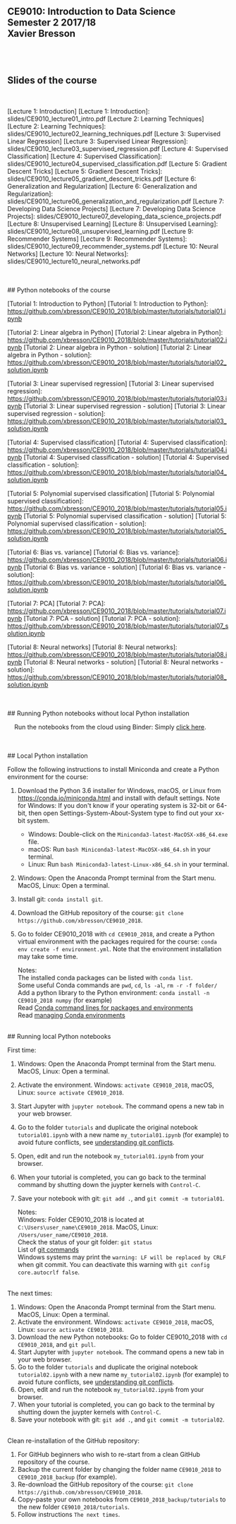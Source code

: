 ## CE9010: Introduction to Data Science <br> Semester 2 2017/18 <br> Xavier Bresson
    
<br>    
<br>


## Slides of the course
<br>

[Lecture 1: Introduction]
[Lecture 1: Introduction]: slides/CE9010_lecture01_intro.pdf
[Lecture 2: Learning Techniques]
[Lecture 2: Learning Techniques]: slides/CE9010_lecture02_learning_techniques.pdf
[Lecture 3: Supervised Linear Regression]
[Lecture 3: Supervised Linear Regression]: slides/CE9010_lecture03_supervised_regression.pdf
[Lecture 4: Supervised Classification]
[Lecture 4: Supervised Classification]: slides/CE9010_lecture04_supervised_classification.pdf
[Lecture 5: Gradient Descent Tricks]
[Lecture 5: Gradient Descent Tricks]: slides/CE9010_lecture05_gradient_descent_tricks.pdf
[Lecture 6: Generalization and Regularization]
[Lecture 6: Generalization and Regularization]: slides/CE9010_lecture06_generalization_and_regularization.pdf
[Lecture 7: Developing Data Science Projects]
[Lecture 7: Developing Data Science Projects]: slides/CE9010_lecture07_developing_data_science_projects.pdf
[Lecture 8: Unsupervised Learning]
[Lecture 8: Unsupervised Learning]: slides/CE9010_lecture08_unsupervised_learning.pdf
[Lecture 9: Recommender Systems]
[Lecture 9: Recommender Systems]: slides/CE9010_lecture09_recommender_systems.pdf
[Lecture 10: Neural Networks]
[Lecture 10: Neural Networks]: slides/CE9010_lecture10_neural_networks.pdf



<br>
<br>
## Python notebooks of the course
<br>

[Tutorial 1: Introduction to Python]
[Tutorial 1: Introduction to Python]: https://github.com/xbresson/CE9010_2018/blob/master/tutorials/tutorial01.ipynb

[Tutorial 2: Linear algebra in Python]
[Tutorial 2: Linear algebra in Python]: https://github.com/xbresson/CE9010_2018/blob/master/tutorials/tutorial02.ipynb
[Tutorial 2: Linear algebra in Python - solution]
[Tutorial 2: Linear algebra in Python - solution]: https://github.com/xbresson/CE9010_2018/blob/master/tutorials/tutorial02_solution.ipynb

[Tutorial 3: Linear supervised regression]
[Tutorial 3: Linear supervised regression]: https://github.com/xbresson/CE9010_2018/blob/master/tutorials/tutorial03.ipynb
[Tutorial 3: Linear supervised regression - solution]
[Tutorial 3: Linear supervised regression - solution]: https://github.com/xbresson/CE9010_2018/blob/master/tutorials/tutorial03_solution.ipynb

[Tutorial 4: Supervised classification]
[Tutorial 4: Supervised classification]: https://github.com/xbresson/CE9010_2018/blob/master/tutorials/tutorial04.ipynb
[Tutorial 4: Supervised classification - solution]
[Tutorial 4: Supervised classification - solution]: https://github.com/xbresson/CE9010_2018/blob/master/tutorials/tutorial04_solution.ipynb

[Tutorial 5: Polynomial supervised classification]
[Tutorial 5: Polynomial supervised classification]: https://github.com/xbresson/CE9010_2018/blob/master/tutorials/tutorial05.ipynb
[Tutorial 5: Polynomial supervised classification - solution]
[Tutorial 5: Polynomial supervised classification - solution]: https://github.com/xbresson/CE9010_2018/blob/master/tutorials/tutorial05_solution.ipynb

[Tutorial 6: Bias vs. variance]
[Tutorial 6: Bias vs. variance]: https://github.com/xbresson/CE9010_2018/blob/master/tutorials/tutorial06.ipynb
[Tutorial 6: Bias vs. variance - solution]
[Tutorial 6: Bias vs. variance - solution]: https://github.com/xbresson/CE9010_2018/blob/master/tutorials/tutorial06_solution.ipynb

[Tutorial 7: PCA]
[Tutorial 7: PCA]: https://github.com/xbresson/CE9010_2018/blob/master/tutorials/tutorial07.ipynb
[Tutorial 7: PCA - solution]
[Tutorial 7: PCA - solution]: https://github.com/xbresson/CE9010_2018/blob/master/tutorials/tutorial07_solution.ipynb

[Tutorial 8: Neural networks]
[Tutorial 8: Neural networks]: https://github.com/xbresson/CE9010_2018/blob/master/tutorials/tutorial08.ipynb
[Tutorial 8: Neural networks - solution]
[Tutorial 8: Neural networks - solution]: https://github.com/xbresson/CE9010_2018/blob/master/tutorials/tutorial08_solution.ipynb






<br>
<br>
## Running Python notebooks without local Python installation
<br>

&nbsp;&nbsp;&nbsp; Run the notebooks from the cloud using Binder: Simply [click here].

[Click here]: https://mybinder.org/v2/gh/xbresson/CE9010_2018/master





<br>
<br>
## Local Python installation
<br>

Follow the following instructions to install Miniconda and create a Python environment for the course:

1. Download the Python 3.6 installer for Windows, macOS, or Linux from <https://conda.io/miniconda.html> and install with default settings. Note for Windows: If you don't know if your operating system is 32-bit or 64-bit, then open Settings-System-About-System type to find out your xx-bit system.
   * Windows: Double-click on the `Miniconda3-latest-MacOSX-x86_64.exe` file. 
   * macOS: Run `bash Miniconda3-latest-MacOSX-x86_64.sh` in your terminal.
   * Linux: Run `bash Miniconda3-latest-Linux-x86_64.sh` in your terminal.
1. Windows: Open the Anaconda Prompt terminal from the Start menu. MacOS, Linux: Open a terminal.
1. Install git: `conda install git`.
1. Download the GitHub repository of the course: `git clone https://github.com/xbresson/CE9010_2018`.
1. Go to folder CE9010_2018 with `cd CE9010_2018`, and create a Python virtual environment with the packages required for the course: `conda env create -f environment.yml`. Note that the environment installation may take some time. 
   
   Notes: <br>
      The installed conda packages can be listed with `conda list`.<br>
      Some useful Conda commands are `pwd`, `cd`, `ls -al`, `rm -r -f folder/`<br>
      Add a python library to the Python environment: `conda install -n CE9010_2018 numpy` (for example)<br>
      Read [Conda command lines for packages and environments]<br>
      Read [managing Conda environments]

[managing Conda environments]: conda/conda_environments.pdf

[Conda command lines for packages and environments]: conda/conda_cheatsheet.pdf





<br> 
## Running local Python notebooks 
<br>

First time:

1. Windows: Open the Anaconda Prompt terminal from the Start menu. MacOS, Linux: Open a terminal.
1. Activate the environment. Windows: `activate CE9010_2018`, macOS, Linux: `source activate CE9010_2018`.
1. Start Jupyter with `jupyter notebook`. The command opens a new tab in your web browser.
1. Go to the folder `tutorials` and duplicate the original notebook `tutorial01.ipynb` with a new name `my_tutorial01.ipynb` (for example) to avoid future conflicts, see [understanding git conflicts].
1. Open, edit and run the notebook `my_tutorial01.ipynb` from your browser.
1. When your tutorial is completed, you can go back to the terminal command by shutting down the juypter kernels with `Control-C`. 
1. Save your notebook with git: `git add .`, and `git commit -m tutorial01`.

	Notes:<br> 
      Windows: Folder CE9010_2018 is located at `C:\Users\user_name\CE9010_2018`. MacOS, Linux: `/Users/user_name/CE9010_2018`.<br>
      Check the status of your git folder: `git status`<br>
      List of [git commands]<br>
      Windows systems may print the `warning: LF will be replaced by CRLF` when git commit. You can deactivate this warning with `git config core.autocrlf false`.


[git commands]: git/git_commands.pdf
[understanding git conflicts]: git/git_xb.pdf


<br>
The next times:

1. Windows: Open the Anaconda Prompt terminal from the Start menu. MacOS, Linux: Open a terminal.
1. Activate the environment. Windows: `activate CE9010_2018`, macOS, Linux: `source activate CE9010_2018`.
1. Download the new Python notebooks: Go to folder CE9010_2018 with `cd CE9010_2018`, and `git pull`. 
1. Start Jupyter with `jupyter notebook`. The command opens a new tab in your web browser.
1. Go to the folder `tutorials` and duplicate the original notebook `tutorial02.ipynb` with a new name `my_tutorial02.ipynb` (for example) to avoid future conflicts, see [understanding git conflicts].
1. Open, edit and run the notebook `my_tutorial02.ipynb` from your browser.
1. When your tutorial is completed, you can go back to the terminal by shutting down the juypter kernels with `Control-C`. 
1. Save your notebook with git: `git add .`, and `git commit -m tutorial02`.




<br>
Clean re-installation of the GitHub repository: 

1. For GitHub beginners who wish to re-start from a clean GitHub repository of the course. 
1. Backup the current folder by changing the folder name `CE9010_2018` to `CE9010_2018_backup` (for example).
1. Re-download the GitHub repository of the course: `git clone https://github.com/xbresson/CE9010_2018`.
1. Copy-paste your own notebooks from `CE9010_2018_backup/tutorials` to the new folder `CE9010_2018/tutorials`.
1. Follow instructions `The next times`.









[git]: https://git-scm.com
[python]: https://www.python.org
[scipy]: https://www.scipy.org
[anaconda]: https://anaconda.org
[miniconda]: https://conda.io/miniconda.html
[conda]: https://conda.io
[conda-forge]: https://conda-forge.org


<br>
<br>
<br>
<br>
<br>
<br>



